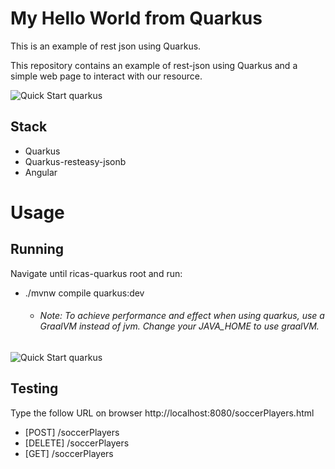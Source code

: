 # My Hello World from Quarkus

This is an example of rest json using Quarkus.

This repository contains an example of rest-json using Quarkus and a simple web page to interact with our resource.


![Quick Start quarkus](
https://imagizer.imageshack.com/img922/6096/WLCXll.png)

## Stack
- Quarkus
- Quarkus-resteasy-jsonb
- Angular

# Usage
## Running
Navigate until ricas-quarkus root and run:
- ./mvnw compile quarkus:dev
    - ###### Note: To achieve performance and effect when using quarkus, use a GraalVM instead of jvm. Change your JAVA_HOME to use graalVM.
    
![Quick Start quarkus](https://imagizer.imageshack.com/img922/4744/eddw0N.png)
    


## Testing
Type the follow URL on browser
http://localhost:8080/soccerPlayers.html

 - [POST] /soccerPlayers
 - [DELETE] /soccerPlayers
 - [GET] /soccerPlayers 
